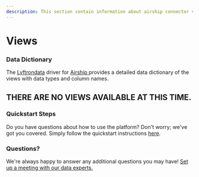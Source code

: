 ```yaml
---
description: This section contain information about airship connector views information
---
```


# Views

### Data Dictionary

The [Lyftrondata](https://www.lyftrondata.com/) driver for [Airship](https://www.lyftrondata.com/integration/marketing-analytics/airship/)[ ](https://www.lyftrondata.com/integration/airship/)provides a detailed data dictionary of the views with data types and column names.

## THERE ARE NO VIEWS AVAILABLE AT THIS TIME.

### Quickstart Steps

Do you have questions about how to use the platform? Don't worry; we've got you covered. Simply follow the quickstart instructions [here](../).

### Questions? <a href="#questions" id="questions"></a>

We're always happy to answer any additional questions you may have! [Set up a meeting with our data experts.](https://www.lyftrondata.com/book-a-meeting/)
